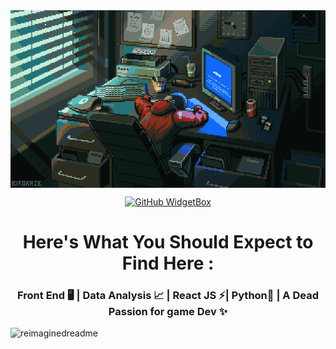 <img align="center" src="assets/wallpaper.gif" alt="wallpaper">

<div style="text-align: center;"> 

[![GitHub WidgetBox](https://github-widgetbox.vercel.app/api/profile?username=ahmedabozaid9&data=followers,repositories,stars,commits&theme=dark)](https://github.com/AhmedAbozaid9/github-widgetbox) 
</div>

<h1 align="center">Here's What You Should Expect to Find Here :</h1>
<h3 align="center"> Front End 🖥️ | Data Analysis 📈 | React JS ⚡| Python🐍 | A Dead Passion for game Dev ✨ </h3>

<img src="https://myreadme.vercel.app/api/embed/YOURUSERNAME?panels=userstatistics,toprepositories,toplanguages,commitgraph" alt="reimaginedreadme" />